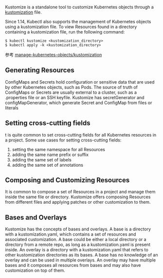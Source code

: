 Kustomize is a standalone tool to customize Kubernetes objects through a [kustomization](https://kubectl.docs.kubernetes.io/references/kustomize/glossary/#kustomization) file.

Since 1.14, Kubectl also supports the management of Kubernetes objects using a kustomization file. To view Resources found in a directory containing a kustomization file, run the following command:

```shell
$ kubectl kustomize <kustomization_directory>
$ kubectl apply -k <kustomization_directory>
```

参考 [manage-kubernetes-objects/kustomization](https://kubernetes.io/docs/tasks/manage-kubernetes-objects/kustomization)

## Generating Resources

ConfigMaps and Secrets hold configuration or sensitive data that are used by other Kubernetes objects, such as Pods. The source of truth of ConfigMaps or Secrets are usually external to a cluster, such as a .properties file or an SSH keyfile. Kustomize has secretGenerator and configMapGenerator, which generate Secret and ConfigMap from files or literals

## Setting cross-cutting fields

t is quite common to set cross-cutting fields for all Kubernetes resources in a project. Some use cases for setting cross-cutting fields:
1. setting the same namespace for all Resources
2. adding the same name prefix or suffix
3. adding the same set of labels
4. adding the same set of annotations

## Composing and Customizing Resources

It is common to compose a set of Resources in a project and manage them inside the same file or directory. Kustomize offers composing Resources from different files and applying patches or other customization to them.

## Bases and Overlays

Kustomize has the concepts of bases and overlays. A base is a directory with a kustomization.yaml, which contains a set of resources and associated customization. A base could be either a local directory or a directory from a remote repo, as long as a kustomization.yaml is present inside. An overlay is a directory with a kustomization.yaml that refers to other kustomization directories as its bases. A base has no knowledge of an overlay and can be used in multiple overlays. An overlay may have multiple bases and it composes all resources from bases and may also have customization on top of them.